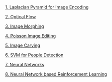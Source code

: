 [1. Laplacian Pyramid for Image Encoding](https://github.com/sandeepgogadi/Computer-Vision-Matlab/tree/master/Laplacian%20Pyramid%20for%20Image%20Encoding)

[2. Optical Flow](https://github.com/sandeepgogadi/Computer-Vision-Matlab/tree/master/Optical%20Flow)

[3. Image Morphing](https://github.com/sandeepgogadi/Computer-Vision-Matlab/tree/master/Image%20Morphing)

[4. Poisson Image Editing](https://github.com/sandeepgogadi/Computer-Vision-Matlab/tree/master/Poisson%20Image%20Editing)

[5. Image Carving](https://github.com/sandeepgogadi/Computer-Vision-Matlab/tree/master/Image%20Carving)

[6. SVM for People Detection](https://github.com/sandeepgogadi/Computer-Vision-Matlab/tree/master/SVM%20for%20People%20Detection)

[7. Neural Networks]()

[8. Neural Network based Reinforcement Learning]()

